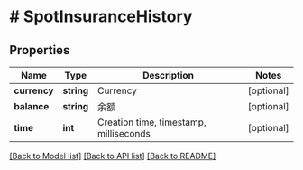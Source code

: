 # # SpotInsuranceHistory

## Properties

Name | Type | Description | Notes
------------ | ------------- | ------------- | -------------
**currency** | **string** | Currency | [optional] 
**balance** | **string** | 余额 | [optional] 
**time** | **int** | Creation time, timestamp, milliseconds | [optional] 

[[Back to Model list]](../../README.md#documentation-for-models) [[Back to API list]](../../README.md#documentation-for-api-endpoints) [[Back to README]](../../README.md)
